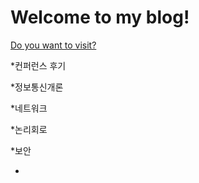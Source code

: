 # Welcome to my blog!
[Do you want to visit?](https://ghayoung.github.io)

*컨퍼런스 후기

*정보통신개론

*네트워크

*논리회로

*보안

*
